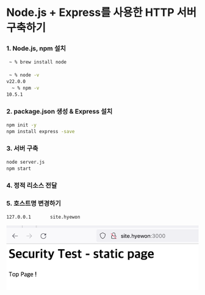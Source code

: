 # Node.js + Express를 사용한 HTTP 서버 구축하기



### 1. Node.js, npm 설치
``` bash
 ~ % brew install node    

 ~ % node -v
v22.0.0
  ~ % npm -v
10.5.1
```

### 2. package.json 생성 & Express 설치
``` bash
npm init -y
npm install express -save
```

### 3. 서버 구축
``` bash
node server.js
npm start
```

### 4. 정적 리소스 전달

### 5. 호스트명 변경하기 
``` bash
127.0.0.1       site.hyewon
```
![Alt text](image.png)
